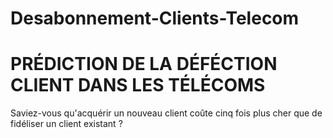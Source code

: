 # Desabonnement-Clients-Telecom
# PRÉDICTION DE LA DÉFÉCTION CLIENT DANS LES TÉLÉCOMS
Saviez-vous qu'acquérir un nouveau client coûte cinq fois plus cher que de fidéliser un client existant ?
